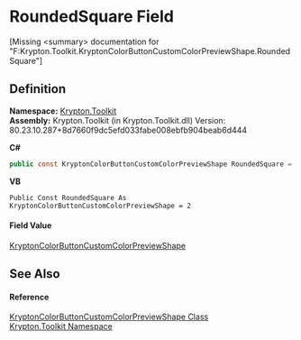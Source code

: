 # RoundedSquare Field


\[Missing &lt;summary&gt; documentation for "F:Krypton.Toolkit.KryptonColorButtonCustomColorPreviewShape.RoundedSquare"\]



## Definition
**Namespace:** <a href="79d2eac2-21f4-54ff-7552-b20c33c30600.md">Krypton.Toolkit</a>  
**Assembly:** Krypton.Toolkit (in Krypton.Toolkit.dll) Version: 80.23.10.287+8d7660f9dc5efd033fabe008ebfb904beab6d444

**C#**
``` C#
public const KryptonColorButtonCustomColorPreviewShape RoundedSquare = 2
```
**VB**
``` VB
Public Const RoundedSquare As KryptonColorButtonCustomColorPreviewShape = 2
```



#### Field Value
<a href="bc6acb52-09c8-dea9-7383-83dbc1e1a841.md">KryptonColorButtonCustomColorPreviewShape</a>

## See Also


#### Reference
<a href="bc6acb52-09c8-dea9-7383-83dbc1e1a841.md">KryptonColorButtonCustomColorPreviewShape Class</a>  
<a href="79d2eac2-21f4-54ff-7552-b20c33c30600.md">Krypton.Toolkit Namespace</a>  
